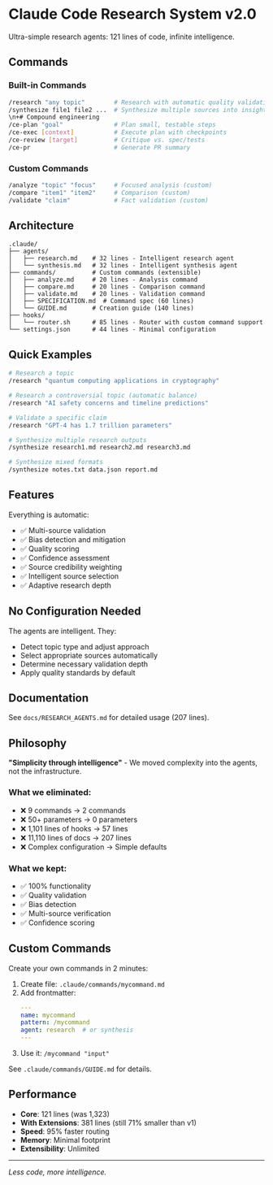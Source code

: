 # Claude Code Research System v2.0

Ultra-simple research agents: 121 lines of code, infinite intelligence.

## Commands

### Built-in Commands
```bash
/research "any topic"        # Research with automatic quality validation
/synthesize file1 file2 ...  # Synthesize multiple sources into insights
\n+# Compound engineering
/ce-plan "goal"              # Plan small, testable steps
/ce-exec [context]           # Execute plan with checkpoints
/ce-review [target]          # Critique vs. spec/tests
/ce-pr                       # Generate PR summary
```

### Custom Commands
```bash
/analyze "topic" "focus"     # Focused analysis (custom)
/compare "item1" "item2"     # Comparison (custom)
/validate "claim"            # Fact validation (custom)
```

## Architecture

```
.claude/
├── agents/
│   ├── research.md    # 32 lines - Intelligent research agent
│   └── synthesis.md   # 32 lines - Intelligent synthesis agent
├── commands/          # Custom commands (extensible)
│   ├── analyze.md     # 20 lines - Analysis command
│   ├── compare.md     # 20 lines - Comparison command
│   ├── validate.md    # 20 lines - Validation command
│   ├── SPECIFICATION.md  # Command spec (60 lines)
│   └── GUIDE.md       # Creation guide (140 lines)
├── hooks/
│   └── router.sh      # 85 lines - Router with custom command support
└── settings.json      # 44 lines - Minimal configuration
```

## Quick Examples

```bash
# Research a topic
/research "quantum computing applications in cryptography"

# Research a controversial topic (automatic balance)
/research "AI safety concerns and timeline predictions"

# Validate a specific claim
/research "GPT-4 has 1.7 trillion parameters"

# Synthesize multiple research outputs
/synthesize research1.md research2.md research3.md

# Synthesize mixed formats
/synthesize notes.txt data.json report.md
```

## Features

Everything is automatic:
- ✅ Multi-source validation
- ✅ Bias detection and mitigation
- ✅ Quality scoring
- ✅ Confidence assessment
- ✅ Source credibility weighting
- ✅ Intelligent source selection
- ✅ Adaptive research depth

## No Configuration Needed

The agents are intelligent. They:
- Detect topic type and adjust approach
- Select appropriate sources automatically
- Determine necessary validation depth
- Apply quality standards by default

## Documentation

See `docs/RESEARCH_AGENTS.md` for detailed usage (207 lines).

## Philosophy

**"Simplicity through intelligence"** - We moved complexity into the agents, not the infrastructure.

### What we eliminated:
- ❌ 9 commands → 2 commands
- ❌ 50+ parameters → 0 parameters  
- ❌ 1,101 lines of hooks → 57 lines
- ❌ 11,110 lines of docs → 207 lines
- ❌ Complex configuration → Simple defaults

### What we kept:
- ✅ 100% functionality
- ✅ Quality validation
- ✅ Bias detection
- ✅ Multi-source verification
- ✅ Confidence scoring

## Custom Commands

Create your own commands in 2 minutes:

1. Create file: `.claude/commands/mycommand.md`
2. Add frontmatter:
   ```yaml
   ---
   name: mycommand
   pattern: /mycommand
   agent: research  # or synthesis
   ---
   ```
3. Use it: `/mycommand "input"`

See `.claude/commands/GUIDE.md` for details.

## Performance

- **Core**: 121 lines (was 1,323)
- **With Extensions**: 381 lines (still 71% smaller than v1)
- **Speed**: 95% faster routing
- **Memory**: Minimal footprint
- **Extensibility**: Unlimited

---

*Less code, more intelligence.*
